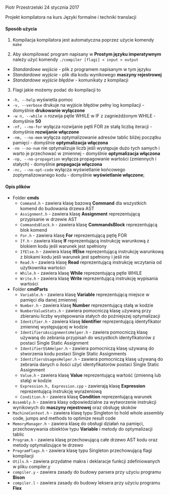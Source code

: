 Piotr Przestrzelski
24 stycznia 2017

Projekt kompilatora na kurs Języki formalne i techniki translacji

#### Sposób użycia

1. Kompilacja kompilatora jest automatyczna poprzez użycie komendy 
`make`

2. Aby skompilować program napisany w **Prostym języku imperatywnym** należy użyć komendy
`./compiler [flagi] < input > output`
* *Standardowe wejście* - plik z programem napisanym w tym języku
* *Standardowe wyjście* - plik dla kodu wynikowego **maszyny rejestrowej**
* *Standardowe wyjście błędów* - komunikaty z kompilacji

3. Flagi jakie możemy podać do kompilacji to
* `-h, --help` wyświetla pomoc
* `-v, --verbose` drukuje na wyjście błędów pełny log kompilacji - domyślnie **drukowanie wyłączone**
* `-w n, --while n` rozwija pętle WHILE w IF z zagnieżdżonym WHILE - domyślnie **50**
* `-nf, --no-for` wyłącza rozwijanie pętli FOR ze stałą liczbą iteracji - domyślnie **rozwijanie włączone**
* `-nm, --no-mem` wyłącza optymalizowanie adresów tablic bliżej początku pamięci - domyślnie **optymalizacja włączona**
* `-nn --no-num` nie optymalizuje liczb jeśli występuje dużo tych samych i warto je przechować w zmiennej - domyślnie **optymalizacja włączona**
* `-np, --no-propagation` wyłącza propagowanie wartości (zmiennych i stałych) - domyślnie **propagacja włączona**
* `-nc, --no-opt-code` wyłącza wyświetlanie końcowego zoptymalizowanego kodu - domyślnie **wyświetlanie włączone**;

#### Opis plików
* Folder **cmds**
  * `Command.h` - zawiera klasę bazową **Command** dla wszystkich komend do budowania drzewa AST
  * `Assignment.h` - zawiera klasę **Assignment** reprezentującą przypisanie w drzewie AST
  * `CommandsBlock.h` - zawiera klasę **CommandsBlock** reprezentującą blok komend
  * `For.h` - zawiera klasę **For** reprezentującą pętlę FOR
  * `If.h` - zawiera klasę **If** reprezentującą instrukcję warunkową z blokiem kodu jeśli warunek jest spełniony
  * `IfElse.h` - zawiera klasę **IfElse** reprezentującą instrukcję warunkową z blokami kodu jeśli warunek jest spełniony i jeśli nie
  * `Read.h` - zawiera klasę **Read** reprezentującą instrukcję wczytania od użytkownika wartości
  * `While.h` - zawiera klasę **While** reprezentującą pętle WHILE
  * `Write.h` - zawiera klasę **Write** reprezentującą instrukcję wypisania wartości
* Folder **cmdParts**
  * `Variable.h` - zawiera klasę **Variable** reprezentującą miejsce w pamięci dla danej zmiennej
  * `Number.h` - zawiera klasę **Number** reprezentującą stałą w kodzie
  * `NumberValueStats.h` - zawiera pomocniczą klasę używaną przy zbieraniu liczby występowania stałych do poźniejszej optymalizacji
  * `Identifier.h` - zawiera klasę **Identifier** reprezentującą identyfikator zmiennej występującej w kodzie
  * `IdentifiersAssignmentsHelper.h` - zawiera pomocniczą klasę używaną do zebrania przypisań do wszystkich identyfikatorów z postaci Single Static Assignment
  * `IdentifierSSAHelper.h` - zawiera pomocniczą klasę używaną do stworzenia kodu postaci Single Static Assignments
  * `IdentifiersUsagesHelper.h` - zawiera pomocniczą klasę używaną do zebrania danych o ilości użyć identyfikatorów postaci Single Static Assignment
  * `Value.h` - zawiera klasę **Value** reprezentującą wartość (zmienną lub stałą) w kodzie
  * `Expression.h, Expression.cpp` - zawierają klasę **Expression** reprezentującą instrukcję wyrażeniową
  * `Condition.h` - zawiera klasę **Condition** reprezentującą warunek
* `Assembly.h` - zawiera klasy odpowiedzialne za wytworzenie instrukcji wynikowych do **maszyny rejestrowej** oraz obsługę skoków
* `MachineContext.h` - zawiera klasę typu Singleton to hold whole assembly code, jumps and methods to optimize result code
* `MemoryManager.h` - zawiera klasę do obsługi działań na pamięci, przechowywania obiektów typu **Variable** i metody do optymalizacji tablic
* `Program.h` - zawiera klasę przechowującą całe drzewo AST kodu oraz metody optymalizujące te drzewo
* `ProgramFlags.h` - zawiera klasę typu Singleton przechowującą flagi kompilacji
* `Utils.h` - zawiera przydatne makra i deklaracje funkcji zdefiniowanych w pliku compiler.y
* `compiler.y` - zawiera zasady do budowy parsera przy użyciu programu **Bison**
* `compiler.l` - zawiera zasady do budowy leksera przy użyciu programu **Flex**

